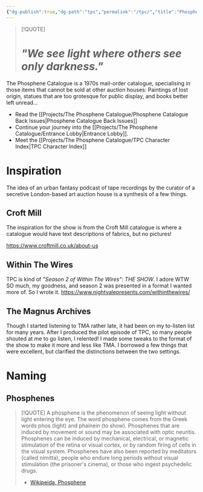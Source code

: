 ```yaml
---
{"dg-publish":true,"dg-path":"tpc","permalink":"/tpc/","title":"Phosphene Catalogue","tags":["index"],"noteIcon":""}
---
```



> [!QUOTE]
> # _"We see light where others see only darkness."_

The Phosphene Catalogue is a 1970s mail-order catalogue, specialising in those items that cannot be sold at other auction houses: Paintings of lost origin, statues that are too grotesque for public display, and books better left unread...

- Read the [[Projects/The Phosphene Catalogue/Phosphene Catalogue Back Issues\|Phosphene Catalogue Back Issues]]
- Continue your journey into the [[Projects/The Phosphene Catalogue/Entrance Lobby\|Entrance Lobby]].
- Meet the [[Projects/The Phosphene Catalogue/TPC Character Index\|TPC Character Index]]

# Inspiration

The idea of an urban fantasy podcast of tape recordings by the curator of a secretive London-based art auction house is a synthesis of a few things.

## Croft Mill

The inspiration for the show is from the Croft Mill catalogue is where a catalogue would have text descriptions of fabrics, but no pictures!

<https://www.croftmill.co.uk/about-us>

## Within The Wires

TPC is kind of _"Season 2 of Within The Wires": THE SHOW_. I adore WTW SO much, my goodness, and season 2 was presented in a format I wanted more of. So I wrote it. https://www.nightvalepresents.com/withinthewires/

## The Magnus Archives

Though I started listening to TMA rather late, it had been on my to-listen list for many years. After I produced the pilot episode of TPC, so many people shouted at me to go listen, I relented! I made some tweaks to the format of the show to make it more and less like TMA. I borrowed a few things that were excellent, but clarified the distinctions between the two settings.

# Naming

## Phosphenes

> [!QUOTE] 
> A phosphene is the phenomenon of seeing light without light entering the eye. The word phosphene comes from the Greek words phos (light) and phainein (to show). Phosphenes that are induced by movement or sound may be associated with optic neuritis. Phosphenes can be induced by mechanical, electrical, or magnetic stimulation of the retina or visual cortex, or by random firing of cells in the visual system. Phosphenes have also been reported by meditators (called nimitta), people who endure long periods without visual stimulation (the prisoner's cinema), or those who ingest psychedelic drugs.
> - [Wikipeida, Phosphene](https://en.wikipedia.org/wiki/Phosphene)

 